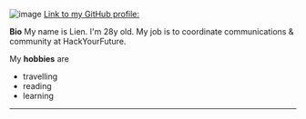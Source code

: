 ![image](https://user-images.githubusercontent.com/62723549/77850287-ad6e1e00-71d1-11ea-8114-3ed279d07c71.jpg)
[Link to my GitHub profile:](https://github.com/iLienstAr)

**Bio**
My name is Lien.
I'm 28y old.
My job is to coordinate communications & community at HackYourFuture.
<br>

My **hobbies** are
* travelling
* reading
* learning

-----
